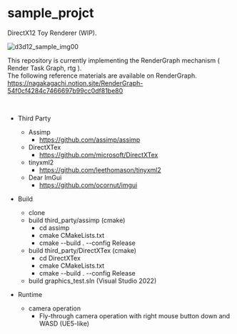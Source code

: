 # sample_projct

DirectX12 Toy Renderer (WIP).

![d3d12_sample_img00](https://github.com/nagakagachi/sample_projct/assets/25050933/a756e23e-f47d-4291-ab49-fed4edb95f81)

This repository is currently implementing the RenderGraph mechanism ( Render Task Graph, rtg ). </br>
The following reference materials are available on RenderGraph. </br>
https://nagakagachi.notion.site/RenderGraph-54f0cf4284c7466697b99cc0df81be80


</br>

- Third Party
  - Assimp
    - https://github.com/assimp/assimp 
  - DirectXTex
    - https://github.com/microsoft/DirectXTex
  - tinyxml2
    - https://github.com/leethomason/tinyxml2
  - Dear ImGui
    - https://github.com/ocornut/imgui
 
- Build
  - clone
  - build third_party/assimp (cmake)
    - cd assimp
    - cmake CMakeLists.txt 
    - cmake --build . --config Release
  - build third_party/DirectXTex (cmake)
    - cd DirectXTex
    - cmake CMakeLists.txt 
    - cmake --build . --config Release
  - build graphics_test.sln (Visual Studio 2022)
    
- Runtime
  - camera operation
    - Fly-through camera operation with right mouse button down and WASD (UE5-like)
